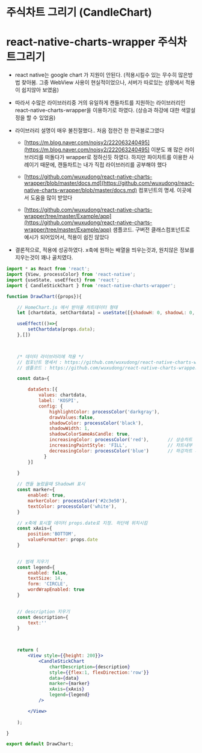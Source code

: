 # 주식차트 그리기 (CandleChart)

# react-native-charts-wrapper 주식차트그리기

- react native는 google chart 가 지원이 안된다. (적용시킬수 있는 무수히 많은방법 찾아봄. 그중 WebView 사용이 현실적이었으나, 서버가 따로있는 상황에서 적용이 쉽지않아 보였음)

- 따라서 수많은 라이브러리중 거의 유일하게 캔들차트를 지원하는 라이브러리인 react-native-charts-wrapper을 이용하기로 하였다. (상승과 하강에 대한 색깔설정을 할 수 있었음)

- 라이브러리 설명이 매우 불친절했다.. 처음 접한건 한 한국블로그였다
    - [https://m.blog.naver.com/noisy2/222063240495](https://m.blog.naver.com/noisy2/222063240495)  이분도 꽤 많은 라이브러리를 떠돌다가 wrapper로 정하신듯 하였다. 하지만 파이차트를 이용한 사례이기 때문에, 캔들차트는 내가 직접 라이브러리를 공부해야 했다
    - [https://github.com/wuxudong/react-native-charts-wrapper/blob/master/docs.md](https://github.com/wuxudong/react-native-charts-wrapper/blob/master/docs.md) 컴포넌트의 명세. 이곳에서 도움을 많이 받았다
    
    - [https://github.com/wuxudong/react-native-charts-wrapper/tree/master/Example/app](https://github.com/wuxudong/react-native-charts-wrapper/tree/master/Example/app) 샘플코드. 구버전 클래스컴포넌트로 예시가 되어있어서, 적용이 쉽진 않았다

- 결론적으로, 적용에 성공하였다. x축에 원하는 배열을 띄우는것과, 원치않은 정보를 지우는것이 꽤나 골치였다.

```jsx
import * as React from 'react';
import {View, processColor} from 'react-native';
import {useState, useEffect} from 'react';
import { CandleStickChart } from 'react-native-charts-wrapper';

function DrawChart({props}){

    // HomeChart.js 에서 받아올 차트데이터 형태
    let [chartdata, setChartdata] = useState([{shadowH: 0, shadowL: 0, open: 0, close: 0}])

    useEffect(()=>{
        setChartdata(props.data);
    },[])

    

    /* 데이터 라이브러리에 적용 */
    // 컴포넌트 명세서 : https://github.com/wuxudong/react-native-charts-wrapper/blob/master/docs.md
    // 샘플코드 : https://github.com/wuxudong/react-native-charts-wrapper/tree/master/Example/app

    const data={

        dataSets:[{
            values: chartdata,          
            label: 'KOSPI',
            config: {
                highlightColor: processColor('darkgray'),
                drawValues:false,
                shadowColor: processColor('black'), 
                shadowWidth: 1,
                shadowColorSameAsCandle: true,
                increasingColor: processColor('red'),       // 상승차트 빨간색
                increasingPaintStyle: 'FILL',               // 차트내부 색 채우기
                decreasingColor: processColor('blue')       // 하강차트 파랑색
              }
        }]
        
    }

    // 캔들 눌렀을때 ShadowH 표시
    const marker={
        enabled: true,                          
        markerColor: processColor('#2c3e50'),
        textColor: processColor('white'),
    }

    // x축에 표시할 데이터 props.date로 지정. 하단에 위치시킴
    const xAxis={
        position:'BOTTOM',
        valueFormatter: props.date
    }
    

    // 범례 지우기
    const legend={
        enabled: false,
        textSize: 14,
        form: 'CIRCLE',
        wordWrapEnabled: true
    }
    

    // description 지우기
    const description={
        text:''
    }

    

    return (
        <View style={{height: 200}}>
            <CandleStickChart
                chartDescription={description}
                style={{flex:1, flexDirection:'row'}}
                data={data}
                marker={marker}
                xAxis={xAxis}
                legend={legend}
            />

        </View>
        
    );

}

export default DrawChart;
```